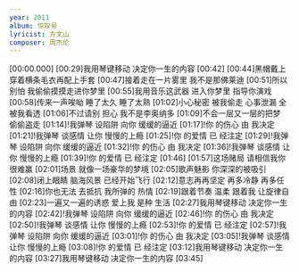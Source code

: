 ```yaml
---
year: 2011
album: 惊叹号
lyricist: 方文山
composer: 周杰伦
---
```

[00:00.000]
[00:29]我用琴键移动 决定你一生的内容
[00:42]
[00:44]黑帽戴上 穿着横条毛衣再配上手套
[00:47]接着走在一片雾里 我不是那佛莱迪
[00:51]所以别怕 我偷偷摸摸走进你梦里
[00:55]我用音乐这武器 进入你梦里 指导你演戏
[00:58]传来一声唉呦 睡了太久 睡了太熟
[01:02]小心秘密 被我偷走 心事泄漏 全被我看透
[01:06]不过请别 担心 我不是李奥纳多
[01:09]不会一层又一层的把梦 偷偷盗走
[01:14]!我弹琴 设陷阱 向你 缓缓的逼近
[01:17]!你 的伤心 由 我决定
[01:21]!我弹琴 谈感情 让你 慢慢的上瘾
[01:25]!你 的爱情 已 经注定
[01:29]!我弹琴 设陷阱 向你 缓缓的逼近
[01:32]!你 的伤心 由 我决定
[01:36]!我弹琴 谈感情 让你 慢慢的上瘾
[01:39]!你 的爱情 已 经注定
[01:46]
[01:57]这场赌局 请相信我你很难赢
[02:01]场景 就像一场豪华的梦境
[02:05]歌声魅影 你深深的被吸引
[02:08]闭上眼睛 脑海风景 已经开始飞行
[02:12]意志再再坚定 再多冷静 再多任性
[02:16]你也无法 去抵抗 我所弹的 热情
[02:19]跟着节奏 温柔 跟着我 让旋律自由
[02:23]一遍又一遍的诱惑 爱上我 是种 生活
[02:27]我用琴键移动 决定你一生的内容
[02:42]!我弹琴 设陷阱 向你 缓缓的逼近
[02:46]!你 的伤心 由 我决定
[02:50]!我弹琴 谈感情 让你 慢慢的上瘾
[02:53]!你 的爱情 已 经注定
[02:57]!我弹琴 设陷阱 向你 缓缓的逼近
[03:01]!你 的伤心 由 我决定
[03:05]!我弹琴 谈感情 让你 慢慢的上瘾
[03:08]!你 的爱情 已 经注定
[03:12]我用琴键移动 决定你一生的内容
[03:27]我用琴键移动 决定你一生的内容
[03:45]